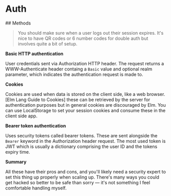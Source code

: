 # Auth

## Methods

> You should make sure when a user logs out their session expires. It's nice to have QR codes or 6 number codes for double auth but involves quite a bit of setup.

**Basic HTTP authentication**

User credentials sent via Authorization HTTP header. The request returns a WWW-Authenticate header containg a `Basic` value and optional realm parameter, which indicates the authentication request is made to.

**Cookies**

Cookies are used when data is stored on the client side, like a web browser. [Elm Lang Guide to Cookies] these can be retrieved by the server for authentication purposes but in general cookies are discouraged by Elm. You can use LocalStorage to set your session cookies and consume these in the client side app.

**Bearer token authentication**

Uses security tokens called bearer tokens. These are sent alongside the `Bearer` keyword in the Authorization header request. The most used token is JWT which is usually a dictionary comprising the user ID and the tokens expiry time.

**Summary**

All these have their pros and cons, and you'll likely need a security expert to set this thing up properly when scaling up. There's many ways you could get hacked so better to be safe than sorry — it's not something I feel comfortable handling myself.
